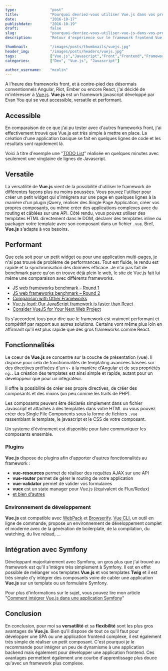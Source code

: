 ```yaml
---
type:               "post"
title:              "Pourquoi devriez-vous utiliser Vue.js dans vos projets ?"
date:               "2016-10-17"
publishdate:        "2016-10-19"
draft:              false
slug:               "pourquoi-devriez-vous-utiliser-vue-js-dans-vos-projets"
description:        "Retour d'expérience sur le framework frontend Vue.js et pourquoi l'utiliser"

thumbnail:          "/images/posts/thumbnails/vuejs.jpg"
header_img:         "/images/posts/headers/vuejs.jpg"
tags:               ["Vue.js","Javascript","Front","Frontend","Framework"]
categories:         ["Dev", "Vue.js", "Javascript"]

author_username:    "mcolin"
---
```


A l'heure des frameworks front, et à contre-pied des désormais conventionnels Angular, Riot, Ember ou encore React, j'ai décidé de m'intéresser à [Vue.js](https://vuejs.org/). **Vue.js** est un framework javascript développé par Evan You qui se veut accessible, versatile et performant.

## Accessible

En comparaison de ce que j'ai pu tester avec d'autres frameworks front, j'ai effectivement trouvé que Vue.js est très simple à mettre en place. La création d'une application basique se fait en quelques lignes de code et les résultats sont rapidement là.

Voici à titre d'exemple une "[TODO List](https://jsfiddle.net/Lsgc2rhr/9/)" réalisée en quelques minutes avec seulement une vingtaine de lignes de Javascript.

<script async src="//jsfiddle.net/Lsgc2rhr/9/embed/js,html,result/"></script>

## Versatile

La versatilité de **Vue.js** vient de la possibilité d'utiliser le framework de différentes façons plus ou moins poussées. Vous pouvez l'utiliser pour créer un petit widget qui s'intégrera sur une page en quelques lignes à la manière d'un plugin jQuery, réaliser des Single Page Application, créer vos propres composants, ou même créer des applications complexes avec du routing et câblées sur une API. Côté rendu, vous pouvez utiliser des templates HTML directement dans le DOM, déclarer des templates inline ou packager votre template avec son composant dans un fichier ```.vue```. Bref, **Vue.js** s'adapte à vos besoins.

## Performant

Que cela soit pour un petit widget ou pour une application multi-pages, je n'ai pas trouvé de problème de performances. Tout est fluide, le rendu est rapide et la synchronisation des données efficace. Je n'ai pas fait de benchmark parce qu'on en trouve déjà plein le web, le site de Vue.js fait lui même une comparaison avec différents frameworks.

* [JS web frameworks benchmark – Round 1](http://www.stefankrause.net/wp/?p=191)
* [JS web frameworks benchmark – Round 2](http://www.stefankrause.net/wp/?p=283)
* [Comparison with Other Frameworks](https://vuejs.org/guide/comparison.html)
* [Vue.js lead: Our JavaScript framework is faster than React](http://www.infoworld.com/article/3063615/javascript/vuejs-lead-our-javascript-framework-is-faster-than-react.html)
* [Consider VueJS for Your Next Web Project](https://blog.codeship.com/consider-vuejs-next-web-project/)

Ils s'accordent tous pour dire que le framework est vraiment performant et compétitif par rapport aux autres solutions. Certains vont même plus loin en affirmant qu'il est plus rapide que des gros frameworks comme React.

## Fonctionnalités

Le coeur de **Vue.js** se concentre sur la couche de présentation (vue). Il dispose pour cela de fonctionnalités de templating avancées basées sur des directives préfixées d'un ```v-``` à la manière d'Angular et de ses propriétés ```ng:```. La création des templates est ainsi simple et rapide, autant pour un développeur que pour un intégrateur.

Il offre la possibilité de créer ses propre directives, de créer des composants et des mixins (un peu comme les traits de PHP).

Les composants peuvent être déclarés simplement dans un fichier Javascript et attachés à des templates dans votre HTML ou vous pouvez créer des Single File Components sous la forme de fichiers ```.vue``` rassemblant le template, le javascript et le CSS de votre composant.

Un systeme d'événement est disponible pour faire communiquer les composants ensemble.

### Plugins

**Vue.js** dispose de plugins afin d'apporter d'autres fonctionnalités au framework :

* **vue-resources** permet de réaliser des requêtes AJAX sur une API
* **vue-router** permet de gérer le routing de votre application
* **vue-validator** permet de valider vos formulaires
* **vuex** est un state manager pour Vue.js (équivalent de Flux/Redux)
* [et bien d'autres](https://github.com/vuejs/awesome-vue#libraries--plugins)

### Environnement de développement

**Vue.js** est compatible avec [WebPack](https://webpack.github.io/docs/) et [Browserify](http://browserify.org/). [Vue CLI](https://github.com/vuejs/vue-cli), un outil en ligne de commande, propose un environnement de développement complet et moderne avec de la génération de boilerplate, de la compilation, du watching, du live reload, ...


## Intégration avec Symfony

Développant majoritairement avec Symfony, un gros plus que j'ai trouvé au framework est qu'il s'intègre très simplement à Symfony. Il est en effet possible de mélanger vos templates **Vue.js** et vos templates **Twig** et il est très simple d'y intégrer des composants voire de cabler une application **Vue.js** sur un template ou un formulaire Symfony.

Pour plus d'informations sur le sujet, vous pouvez lire mon article "[Comment intégrer Vue.js dans une application Symfony](/fr/dev/comment-integrer-vue-js-application-symfony/)"

## Conclusion

En conclusion, pour moi sa **versatilité** et sa **flexibilité** sont les plus gros avantages de **Vue.js**. Bien qu'il dispose de tout ce qu'il faut pour développer une SPA ou une application frontend complexe, il est également très simple de réaliser un petit composant. C'est pourquoi je le recommande pour intégrer un peu de dynamisme à une application backend mais également pour développer une application frontend. Ces avantages permettent également une courbe d'apprentissage plus douce qu'avec un framework plus complexe.
